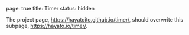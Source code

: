 <!-- prettier-ignore -->
page: true
title: Timer
status: hidden

The project page, https://hayatoito.github.io/timer/, should overwrite this
subpage, https://hayato.io/timer/.
